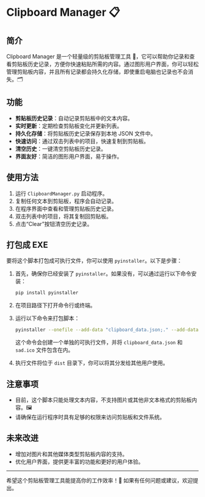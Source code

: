 # Clipboard Manager 📋

## 简介

Clipboard Manager 是一个轻量级的剪贴板管理工具 🔧，它可以帮助你记录和查看剪贴板历史记录，方便你快速粘贴所需的内容。通过图形用户界面，你可以轻松管理剪贴板内容，并且所有记录都会持久化存储，即使重启电脑也记录也不会消失。🗂️

## 功能

- **剪贴板历史记录**：自动记录剪贴板中的文本内容。
- **实时更新**：定期检查剪贴板变化并更新列表。
- **持久化存储**：将剪贴板历史记录保存到本地 JSON 文件中。
- **快速访问**：通过双击列表中的项目，快速复制到剪贴板。
- **清空历史**：一键清空剪贴板历史记录。
- **界面友好**：简洁的图形用户界面，易于操作。

## 使用方法

1. 运行 `ClipboardManager.py` 启动程序。
2. 复制任何文本到剪贴板，程序会自动记录。
3. 在程序界面中查看和管理剪贴板历史记录。
4. 双击列表中的项目，将其复制回剪贴板。
5. 点击“Clear”按钮清空历史记录。

## 打包成 EXE

要将这个脚本打包成可执行文件，你可以使用 `pyinstaller`。以下是步骤：

1. 首先，确保你已经安装了 `pyinstaller`。如果没有，可以通过运行以下命令安装：

   ```bash
   pip install pyinstaller
   ```

2. 在项目路径下打开命令行或终端。

3. 运行以下命令来打包脚本：

   ```bash
   pyinstaller --onefile --add-data "clipboard_data.json;." --add-data "sad.ico;." ClipboardManager.py
   ```

   这个命令会创建一个单独的可执行文件，并将 `clipboard_data.json` 和 `sad.ico` 文件包含在内。

4. 执行文件将位于 `dist` 目录下，你可以将其分发给其他用户使用。

## 注意事项

- 目前，这个脚本只能处理文本内容，不支持图片或其他非文本格式的剪贴板内容。🖼️
- 请确保在运行程序时具有足够的权限来访问剪贴板和文件系统。

## 未来改进

- 增加对图片和其他媒体类型剪贴板内容的支持。
- 优化用户界面，提供更丰富的功能和更好的用户体验。

---

希望这个剪贴板管理工具能提高你的工作效率！🚀 如果有任何问题或建议，欢迎提出。

